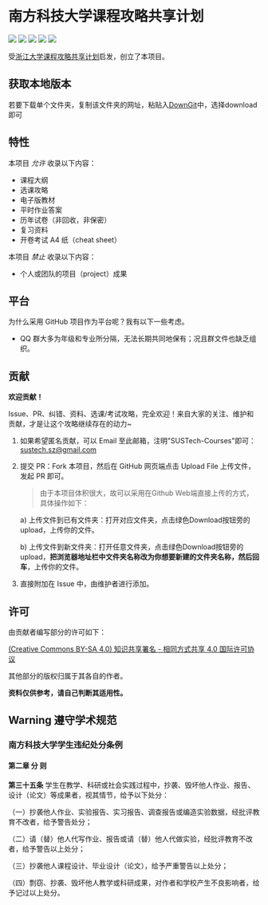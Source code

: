 # 南方科技大学课程攻略共享计划

[![](https://img.shields.io/github/watchers/sustech-sz/SUSTech-Courses.svg?style=flat)](https://github.com/sustech-sz/SUSTech-Courses/watchers)
[![](https://img.shields.io/github/stars/sustech-sz/SUSTech-Courses.svg?style=flat)](https://github.com/sustech-sz/SUSTech-Courses/stargazers)
[![](https://img.shields.io/github/forks/sustech-sz/SUSTech-Courses.svg?style=flat)](https://github.com/sustech-sz/SUSTech-Courses/network/members)
[![](https://img.shields.io/github/issues-pr-closed-raw/sustech-sz/SUSTech-Courses.svg?style=flat)](https://github.com/sustech-sz/SUSTech-Courses/issues)
![](https://img.shields.io/github/repo-size/sustech-sz/SUSTech-Courses.svg?style=flat)

受[浙江大学课程攻略共享计划](https://github.com/QSCTech/zju-icicles)启发，创立了本项目。

<!-- 由于本仓库未启用`git-lfs`，因此请不要上传单个超过100M的文件，否则commit无效。 -->


## 获取本地版本

若要下载单个文件夹，复制该文件夹的网址，粘贴入[DownGit](https://minhaskamal.github.io/DownGit/#/home)中，选择download即可


## 特性
本项目 *允许* 收录以下内容：

* 课程大纲
* 选课攻略
* 电子版教材
* 平时作业答案
* 历年试卷（非回收，非保密）
* 复习资料
* 开卷考试 A4 纸（cheat sheet）

本项目 *禁止* 收录以下内容：

* 个人或团队的项目（project）成果

## 平台
为什么采用 GitHub 项目作为平台呢？我有以下一些考虑。

* QQ 群大多为年级和专业所分隔，无法长期共同地保有；况且群文件也缺乏组织。

## 贡献

**欢迎贡献！**

Issue、PR、纠错、资料、选课/考试攻略，完全欢迎！来自大家的关注、维护和贡献，才是让这个攻略继续存在的动力~

1. 如果希望匿名贡献，可以 Email 至此邮箱，注明"SUSTech-Courses"即可：sustech.sz@gmail.com

2. 提交 PR：Fork 本项目，然后在 GitHub 网页端点击 Upload File 上传文件，发起 PR 即可。

    > 由于本项目体积很大，故可以采用在Github Web端直接上传的方式，具体操作如下：

    a) 上传文件到已有文件夹：打开对应文件夹，点击绿色Download按钮旁的upload，上传你的文件。

    b) 上传文件到新文件夹：打开任意文件夹，点击绿色Download按钮旁的upload，**把浏览器地址栏中文件夹名称改为你想要新建的文件夹名称，然后回车**，上传你的文件。

3. 直接附加在 Issue 中，由维护者进行添加。

## 许可

由贡献者编写部分的许可如下：

[(Creative Commons BY-SA 4.0) 知识共享署名 - 相同方式共享 4.0 国际许可协议](https://creativecommons.org/licenses/by-nc-sa/4.0/deed.zh)

其他部分的版权归属于其各自的作者。

**资料仅供参考，请自己判断其适用性。**

## Warning 遵守学术规范

### 南方科技大学学生违纪处分条例

#### 第二章 分 则

**第三十五条** 学生在教学、科研或社会实践过程中，抄袭、毁坏他人作业、报告、设计（论文）等成果者，视其情节，给予以下处分：

（一）抄袭他人作业、实验报告、实习报告、调查报告或编造实验数据，经批评教育不改者，给予警告处分；

（二）请（替）他人代写作业、报告或请（替）他人代做实验，经批评教育不改者，给予警告以上处分；

（三）抄袭他人课程设计、毕业设计（论文），给予严重警告以上处分；

（四）剽窃、抄袭、毁坏他人教学或科研成果，对作者和学校产生不良影响者，给予记过以上处分。
